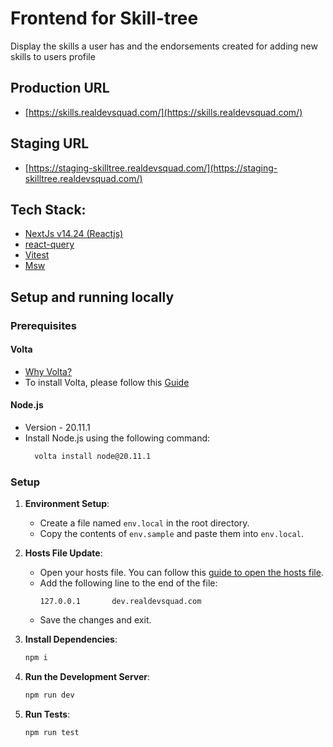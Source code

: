 # Frontend for Skill-tree 
Display the skills a user has and the endorsements created for adding new skills to users profile

## Production URL
- [https://skills.realdevsquad.com/](https://skills.realdevsquad.com/)

## Staging URL
- [https://staging-skilltree.realdevsquad.com/](https://staging-skilltree.realdevsquad.com/)

## Tech Stack:
- [NextJs v14.24 (Reactjs)](https://nextjs.org/)
- [react-query](https://tanstack.com/query/v3/)
- [Vitest](https://vitest.dev/)
- [Msw](https://mswjs.io/)

## Setup and running locally

### Prerequisites
#### Volta
- [Why Volta?](https://docs.volta.sh/guide/#why-volta)
- To install Volta, please follow this [Guide](https://docs.volta.sh/guide/getting-started)

#### Node.js
- Version - 20.11.1
- Install Node.js using the following command:
    ```sh
      volta install node@20.11.1
    ``` 

### Setup

1. **Environment Setup**:
   - Create a file named `env.local` in the root directory.
   - Copy the contents of `env.sample` and paste them into `env.local`.

2. **Hosts File Update**:
   - Open your hosts file. You can follow this [guide to open the hosts file](https://docs.rackspace.com/docs/modify-your-hosts-file).
   - Add the following line to the end of the file:
     ```plaintext
     127.0.0.1       dev.realdevsquad.com
     ```
   - Save the changes and exit.

3. **Install Dependencies**:
    ```sh
    npm i
    ```

4. **Run the Development Server**:
    ```sh
    npm run dev
    ```

5. **Run Tests**:
    ```sh
    npm run test
    ```

